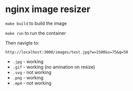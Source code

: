 # nginx image resizer

`make build` to build the image

`make run` to run the container

Then navigte to:

`http://localhost:3008/images/test.jpg?w=1500&s=75&q=50`

* `.jpg` - working
* `.gif` - working (no amination on resize)
* `.svg` - not working
* `.png` - working
* `.mp4` - not working